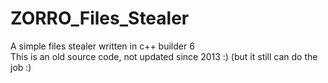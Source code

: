 # ZORRO_Files_Stealer
A simple files stealer written in c++ builder 6 <br/>
This is an old source code, not updated since 2013 :) (but it still can do the job :) <br/>
